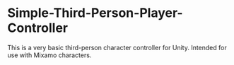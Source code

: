 # Simple-Third-Person-Player-Controller
This is a very basic third-person character controller for Unity. Intended for use with Mixamo characters.
